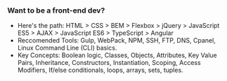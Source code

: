 ### Want to be a front-end dev? 
- Here's the path:  HTML > CSS > BEM > Flexbox > jQuery > JavaScript ES5 > AJAX > JavaScript ES6 > TypeScript > Angular
- Reccomended Tools: Gulp, WebPack, NPM, SSH, FTP, DNS, Cpanel, Linux Command Line (CLI) basics.
- Key Concepts: Boolean logic, Classes, Objects, Attributes, Key Value Pairs, Inheritance, Constructors, Instantiation, Scoping, Access Modifiers, If/else conditionals, loops, arrays, sets, tuples.
